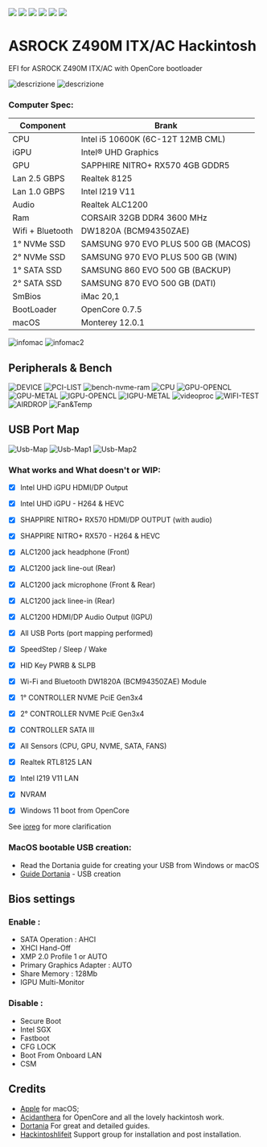 [![](https://img.shields.io/badge/Gitter%20HL%20Community-Chat-informational?style=flat&logo=gitter&logoColor=white&color=ed1965)](https://gitter.im/Hackintosh-Life-IT/community)
[![](https://img.shields.io/badge/EFI-Release-informational?style=flat&logo=apple&logoColor=white&color=9debeb)](https://github.com/Lorys89/ASROCK_Z490M-ITX-AC/releases)
[![](https://img.shields.io/badge/Telegram-HackintoshLifeIT-informational?style=flat&logo=telegram&logoColor=white&color=5fb659)](https://t.me/HackintoshLife_it)
[![](https://img.shields.io/badge/Facebook-HackintoshLifeIT-informational?style=flat&logo=facebook&logoColor=white&color=3a4dc9)](https://www.facebook.com/hackintoshlife/)
[![](https://img.shields.io/badge/Instagram-HackintoshLifeIT-informational?style=flat&logo=instagram&logoColor=white&color=8a178a)](https://www.instagram.com/hackintoshlife.it_official/)
[![](https://img.shields.io/badge/PayPal-HackintoshLifeIT-informational?style=flat&logo=paypal&logoColor=white&color=00B2EE)](https://www.paypal.com/cgi-bin/webscr?cmd=_s-xclick&hosted_button_id=RWBVVWL8H9JC2&source=url)

# ASROCK Z490M ITX/AC Hackintosh

EFI for ASROCK Z490M ITX/AC with OpenCore bootloader

![descrizione](./Screenshot/mobo.png)
![descrizione](./Screenshot/pc.jpg)

### Computer Spec:

| Component        | Brank                              |
| ---------------- | ---------------------------------- |
| CPU              | Intel i5 10600K (6C-12T 12MB CML)  |
| iGPU             | Intel® UHD Graphics                |
| GPU              | SAPPHIRE NITRO+ RX570 4GB GDDR5    |
| Lan 2.5 GBPS     | Realtek 8125                       |
| Lan 1.0 GBPS     | Intel I219 V11                     |
| Audio            | Realtek ALC1200                    |
| Ram              | CORSAIR 32GB DDR4 3600 MHz         |
| Wifi + Bluetooth | DW1820A (BCM94350ZAE)              |
| 1° NVMe SSD      | SAMSUNG 970 EVO PLUS 500 GB (MACOS)|
| 2° NVMe SSD      | SAMSUNG 970 EVO PLUS 500 GB (WIN)  |
| 1° SATA SSD      | SAMSUNG 860 EVO 500 GB (BACKUP)    |
| 2° SATA SSD      | SAMSUNG 870 EVO 500 GB (DATI)      |
| SmBios           | iMac 20,1                          |
| BootLoader       | OpenCore 0.7.5                     |
| macOS            | Monterey 12.0.1                    |


![infomac](./Screenshot/GPU-INFOMAC.png)
![infomac2](./Screenshot/IGPU-INFOMAC.png)


## Peripherals & Bench

![DEVICE](./Screenshot/PERIPH.png)
![PCI-LIST](./Screenshot/PCI-LIST.png)
![bench-nvme-ram](./Screenshot/nvme-ram.png)
![CPU](./Screenshot/CPU-SCORE.png)
![GPU-OPENCL](./Screenshot/GPU-OPENCL.png)
![GPU-METAL](./Screenshot/GPU-METAL.png)
![IGPU-OPENCL](./Screenshot/IGPU-OPENCL.jpg)
![IGPU-METAL](./Screenshot/IGPU-METAL.jpg)
![videoproc](./Screenshot/VIDEOPROC.jpg)
![WIFI-TEST](./Screenshot/WIFI-SPEED.png)
![AIRDROP](./Screenshot/AIRDROP.png)
![Fan&Temp](./Screenshot/SENSOR.png)


## USB Port Map

![Usb-Map](./Screenshot/USB-MAP.png)
![Usb-Map1](./Screenshot/USB-IO.png)
![Usb-Map2](./Screenshot/USB-INT.png)



### What works and What doesn't or WIP:

- [x] Intel UHD iGPU HDMI/DP Output
- [x] Intel UHD iGPU - H264 & HEVC
- [x] SHAPPIRE NITRO+ RX570 HDMI/DP OUTPUT (with audio) 
- [x] SHAPPIRE NITRO+ RX570 - H264 & HEVC
- [x] ALC1200 jack headphone (Front) 
- [x] ALC1200 jack line-out (Rear) 
- [x] ALC1200 jack microphone (Front & Rear)
- [x] ALC1200 jack linee-in (Rear) 
- [x] ALC1200 HDMI/DP Audio Output (IGPU)
- [x] All USB Ports (port mapping performed)
- [x] SpeedStep / Sleep / Wake
- [x] HID Key PWRB & SLPB 
- [x] Wi-Fi and Bluetooth DW1820A (BCM94350ZAE) Module
- [x] 1° CONTROLLER NVME PciE Gen3x4
- [x] 2° CONTROLLER NVME PciE Gen3x4
- [x] CONTROLLER SATA III
- [x] All Sensors (CPU, GPU, NVME, SATA, FANS)
- [x] Realtek RTL8125 LAN
- [x] Intel I219 V11 LAN
- [x] NVRAM
- [x] Windows 11 boot from OpenCore


See [ioreg](./iMac_20,1.ioreg) for more clarification

### MacOS bootable USB creation:
- Read the Dortania guide for creating your USB from Windows or macOS
- [Guide Dortania](https://dortania.github.io/OpenCore-Install-Guide/installer-guide/) - USB creation


## Bios settings
### Enable :
* SATA Operation : AHCI
* XHCI Hand-Off
* XMP 2.0 Profile 1 or AUTO
* Primary Graphics Adapter : AUTO
* Share Memory : 128Mb
* IGPU Multi-Monitor

### Disable : 
* Secure Boot
* Intel SGX
* Fastboot
* CFG LOCK
* Boot From Onboard LAN
* CSM

## Credits

- [Apple](https://apple.com) for macOS;
- [Acidanthera](https://github.com/acidanthera) for OpenCore and all the lovely hackintosh work.
- [Dortania](https://dortania.github.io/OpenCore-Install-Guide/config-laptop.plist/icelake.html) For great and detailed guides.
- [Hackintoshlifeit](https://github.com/Hackintoshlifeit) Support group for installation and post installation.
